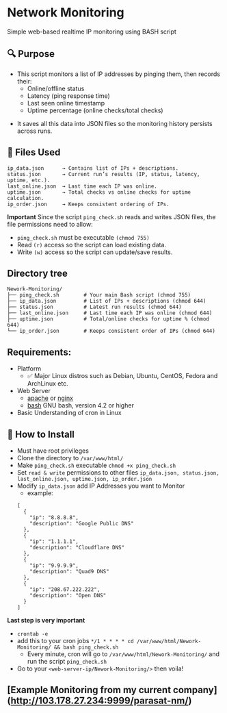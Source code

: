 # Network Monitoring
Simple web-based realtime IP monitoring using BASH script

## 🔍 Purpose

* This script monitors a list of IP addresses by pinging them, then records their:
  * Online/offline status
  * Latency (ping response time)
  * Last seen online timestamp
  * Uptime percentage (online checks/total checks)
- It saves all this data into JSON files so the monitoring history persists across runs.

## 📂 Files Used
```
ip_data.json      → Contains list of IPs + descriptions.
status.json       → Current run’s results (IP, status, latency, uptime, etc.).
last_online.json  → Last time each IP was online.
uptime.json       → Total checks vs online checks for uptime calculation.
ip_order.json     → Keeps consistent ordering of IPs.
```

**Important**
Since the script `ping_check.sh` reads and writes JSON files, the file permissions need to allow:
* `ping_check.sh` must be executable `(chmod 755)`
* Read `(r)` access so the script can load existing data.
* Write `(w)` access so the script can update/save results.

## Directory tree
```
Nework-Monitoring/
├── ping_check.sh        # Your main Bash script (chmod 755)
├── ip_data.json         # List of IPs + descriptions (chmod 644)
├── status.json          # Latest run results (chmod 644)
├── last_online.json     # Last time each IP was online (chmod 644)
├── uptime.json          # Total/online checks for uptime % (chmod 644)
└── ip_order.json        # Keeps consistent order of IPs (chmod 644)
```

## Requirements:
- Platform
  - ✅ Major Linux distros such as Debian, Ubuntu, CentOS, Fedora and ArchLinux etc.
- Web Server
  - [apache](https://httpd.apache.org/) or [nginx](https://nginx.org/)
  - [bash](https://www.gnu.org/software/bash/) GNU bash, version 4.2 or higher
- Basic Understanding of cron in Linux

## 🔧 How to Install
- Must have root privileges
- Clone the directory to `/var/www/html/`
- Make `ping_check.sh` executable `chmod +x ping_check.sh`
- Set `read & write` permissions to other files `ip_data.json, status.json, last_online.json, uptime.json, ip_order.json`
- Modify `ip_data.json` add IP Addresses you want to Monitor
  - example:
  ```
  [
    {
      "ip": "8.8.8.8",
      "description": "Google Public DNS"
    },
    {
      "ip": "1.1.1.1",
      "description": "Cloudflare DNS"
    },
    {
      "ip": "9.9.9.9",
      "description": "Quad9 DNS"
    },
    {
      "ip": "208.67.222.222",
      "description": "Open DNS"
    }
  ]
  ```

**Last step is very important**

- `crontab -e`
- add this to your cron jobs `*/1 * * * * cd /var/www/html/Nework-Monitoring/ && bash ping_check.sh`
  - Every minute, cron will go to `/var/www/html/Nework-Monitoring/` and run the script `ping_check.sh`
- Go to your `<web-server-ip/Nework-Monitoring/>` then voila!

## [Example Monitoring from my current company] (http://103.178.27.234:9999/parasat-nm/)